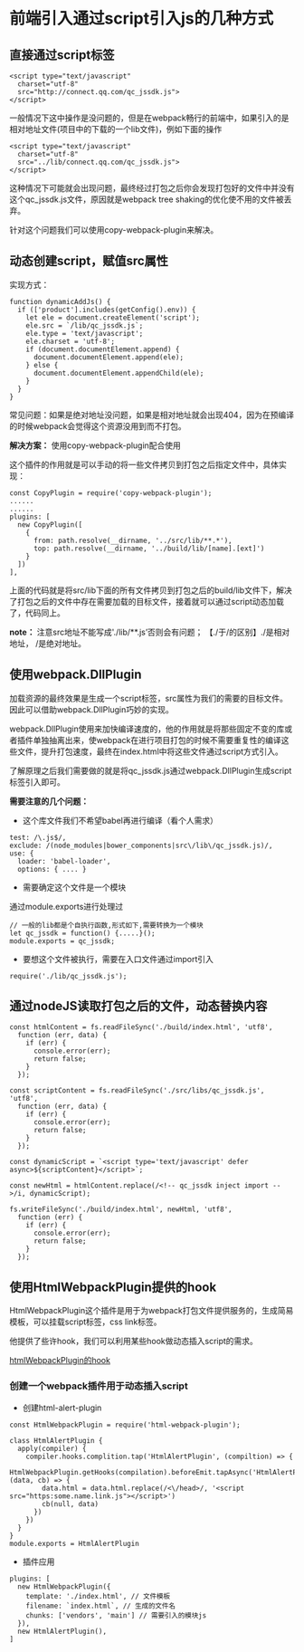 # 前端引入通过script引入js的几种方式

## 直接通过script标签
```
<script type="text/javascript" 
  charset="utf-8"
  src="http://connect.qq.com/qc_jssdk.js">
</script>
```
一般情况下这中操作是没问题的，但是在webpack畅行的前端中，如果引入的是相对地址文件(项目中的下载的一个lib文件)，例如下面的操作
```
<script type="text/javascript" 
  charset="utf-8"
  src="../lib/connect.qq.com/qc_jssdk.js">
</script>
```
这种情况下可能就会出现问题，最终经过打包之后你会发现打包好的文件中并没有这个qc_jssdk.js文件，原因就是webpack tree shaking的优化使不用的文件被丢弃。

针对这个问题我们可以使用copy-webpack-plugin来解决。

## 动态创建script，赋值src属性

实现方式：
```
function dynamicAddJs() {
  if (['product'].includes(getConfig().env)) {
    let ele = document.createElement('script');
    ele.src = `/lib/qc_jssdk.js`;
    ele.type = 'text/javascript';
    ele.charset = 'utf-8';
    if (document.documentElement.append) {
      document.documentElement.append(ele);
    } else {
      document.documentElement.appendChild(ele);
    }
  }
}
```
常见问题：如果是绝对地址没问题，如果是相对地址就会出现404，因为在预编译的时候webpack会觉得这个资源没用到而不打包。

**解决方案：** 使用copy-webpack-plugin配合使用

这个插件的作用就是可以手动的将一些文件拷贝到打包之后指定文件中，具体实现：
```
const CopyPlugin = require('copy-webpack-plugin');
......
......
plugins: [
  new CopyPlugin([
    {
      from: path.resolve(__dirname, '../src/lib/**.*'),
      top: path.resolve(__dirname, '../build/lib/[name].[ext]')
    }
  ])
],
```
上面的代码就是将src/lib下面的所有文件拷贝到打包之后的build/lib文件下，解决了打包之后的文件中存在需要加载的目标文件，接着就可以通过script动态加载了，代码同上。

**note：** 注意src地址不能写成'./lib/**.js’否则会有问题；
【./于/的区别】./是相对地址， /是绝对地址。

## 使用webpack.DllPlugin
加载资源的最终效果是生成一个script标签，src属性为我们的需要的目标文件。因此可以借助webpack.DllPlugin巧妙的实现。

webpack.DllPlugin使用来加快编译速度的，他的作用就是将那些固定不变的库或者插件单独抽离出来，使webpack在进行项目打包的时候不需要重复性的编译这些文件，提升打包速度，最终在index.html中将这些文件通过script方式引入。

了解原理之后我们需要做的就是将qc_jssdk.js通过webpack.DllPlugin生成script标签引入即可。

**需要注意的几个问题：**

- 这个库文件我们不希望babel再进行编译（看个人需求）
```
test: /\.js$/,
exclude: /(node_modules|bower_components|src\/lib\/qc_jssdk.js)/,
use: {
  loader: 'babel-loader',
  options: { .... }
```
- 需要确定这个文件是一个模块

通过module.exports进行处理过

```
// 一般的lib都是个自执行函数,形式如下,需要转换为一个模块
let qc_jssdk = function() {.....}();
module.exports = qc_jssdk; 
```

- 要想这个文件被执行，需要在入口文件通过import引入
```
require('./lib/qc_jssdk.js');
```

## 通过nodeJS读取打包之后的文件，动态替换内容

```
const htmlContent = fs.readFileSync('./build/index.html', 'utf8', 
  function (err, data) {
    if (err) {
      console.error(err);
      return false;
    }
  });

const scriptContent = fs.readFileSync('./src/libs/qc_jssdk.js', 'utf8', 
  function (err, data) {
    if (err) {
      console.error(err);
      return false;
    }
  });

const dynamicScript = `<script type='text/javascript' defer async>${scriptContent}</script>`;

const newHtml = htmlContent.replace(/<!-- qc_jssdk inject import -->/i, dynamicScript);

fs.writeFileSync('./build/index.html', newHtml, 'utf8', 
  function (err) {
    if (err) {
      console.error(err);
      return false;
    }
  });
```

## 使用HtmlWebpackPlugin提供的hook

HtmlWebpackPlugin这个插件是用于为webpack打包文件提供服务的，生成简易模板，可以挂载script标签，css link标签。

他提供了些许hook，我们可以利用某些hook做动态插入script的需求。

[htmlWebpackPlugin的hook](https://github.com/jantimon/html-webpack-plugin#events)

### 创建一个webpack插件用于动态插入script

- 创建html-alert-plugin

```
const HtmlWebpackPlugin = require('html-webpack-plugin');

class HtmlAlertPlugin {
  apply(compiler) {
    compiler.hooks.complition.tap('HtmlAlertPlugin', (compiltion) => {
      HtmlWebpackPlugin.getHooks(compilation).beforeEmit.tapAsync('HtmlAlertPlugin', (data, cb) => {
        data.html = data.html.replace(/<\/head>/, '<script src="https:some.name.link.js"></script>')
        cb(null, data)
      })
    })
  }
}
module.exports = HtmlAlertPlugin
```

- 插件应用

```
plugins: [
  new HtmlWebpackPlugin({
    template: './index.html', // 文件模板
    filename: `index.html`, // 生成的文件名
    chunks: ['vendors', 'main'] // 需要引入的模块js
  }),
  new HtmlAlertPlugin(),
]
```



